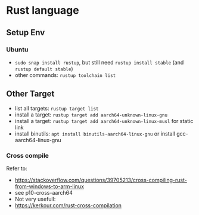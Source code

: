 # Rust language


## Setup Env

### Ubuntu

 - `sudo snap install rustup`, but still need `rustup install stable` (and `rustup default stable`)
 - other commands: `rustup toolchain list`


## Other Target

 - list all targets: `rustup target list`
 - install a target: `rustup target add aarch64-unknown-linux-gnu`
 - install a target: `rustup target add aarch64-unknown-linux-musl` for static link
 - install binutils: `apt install binutils-aarch64-linux-gnu` or install gcc-aarch64-linux-gnu

### Cross compile

Refer to:
 - https://stackoverflow.com/questions/39705213/cross-compiling-rust-from-windows-to-arm-linux
 - see p10-cross-aarch64
 - Not very usefull:
 - https://kerkour.com/rust-cross-compilation

